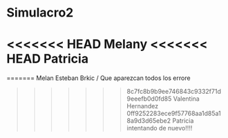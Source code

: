 # Simulacro2
<<<<<<< HEAD
Melany
<<<<<<< HEAD
Patricia
=======
=======
Melan
Esteban Brkic / Que aparezcan todos los errore
>>>>>>> 8c7fc8b9b9ee746843c9332f71d9eeefb0d0fd85
Valentina Hernandez
>>>>>>> 0ff9252283ece9f57768aa1d85a18a9d3d65ebe2
Patricia intentando de nuevo!!!!
